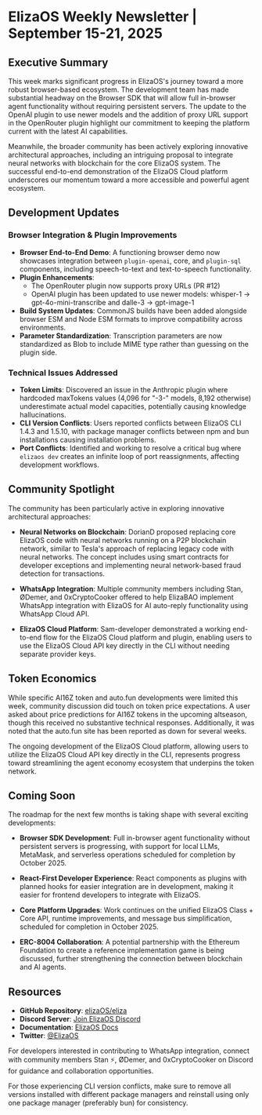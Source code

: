 # ElizaOS Weekly Newsletter | September 15-21, 2025

## Executive Summary

This week marks significant progress in ElizaOS's journey toward a more robust browser-based ecosystem. The development team has made substantial headway on the Browser SDK that will allow full in-browser agent functionality without requiring persistent servers. The update to the OpenAI plugin to use newer models and the addition of proxy URL support in the OpenRouter plugin highlight our commitment to keeping the platform current with the latest AI capabilities.

Meanwhile, the broader community has been actively exploring innovative architectural approaches, including an intriguing proposal to integrate neural networks with blockchain for the core ElizaOS system. The successful end-to-end demonstration of the ElizaOS Cloud platform underscores our momentum toward a more accessible and powerful agent ecosystem.

## Development Updates

### Browser Integration & Plugin Improvements

- **Browser End-to-End Demo**: A functioning browser demo now showcases integration between `plugin-openai`, core, and `plugin-sql` components, including speech-to-text and text-to-speech functionality.
- **Plugin Enhancements**: 
  - The OpenRouter plugin now supports proxy URLs (PR #12)
  - OpenAI plugin has been updated to use newer models: whisper-1 → gpt-4o-mini-transcribe and dalle-3 → gpt-image-1
- **Build System Updates**: CommonJS builds have been added alongside browser ESM and Node ESM formats to improve compatibility across environments.
- **Parameter Standardization**: Transcription parameters are now standardized as Blob to include MIME type rather than guessing on the plugin side.

### Technical Issues Addressed

- **Token Limits**: Discovered an issue in the Anthropic plugin where hardcoded maxTokens values (4,096 for "-3-" models, 8,192 otherwise) underestimate actual model capacities, potentially causing knowledge hallucinations.
- **CLI Version Conflicts**: Users reported conflicts between ElizaOS CLI 1.4.3 and 1.5.10, with package manager conflicts between npm and bun installations causing installation problems.
- **Port Conflicts**: Identified and working to resolve a critical bug where `elizaos dev` creates an infinite loop of port reassignments, affecting development workflows.

## Community Spotlight

The community has been particularly active in exploring innovative architectural approaches:

- **Neural Networks on Blockchain**: DorianD proposed replacing core ElizaOS code with neural networks running on a P2P blockchain network, similar to Tesla's approach of replacing legacy code with neural networks. The concept includes using smart contracts for developer exceptions and implementing neural network-based fraud detection for transactions.

- **WhatsApp Integration**: Multiple community members including Stan, ØDemer, and 0xCryptoCooker offered to help ElizaBAO implement WhatsApp integration with ElizaOS for AI auto-reply functionality using WhatsApp Cloud API.

- **ElizaOS Cloud Platform**: Sam-developer demonstrated a working end-to-end flow for the ElizaOS Cloud platform and plugin, enabling users to use the ElizaOS Cloud API key directly in the CLI without needing separate provider keys.

## Token Economics

While specific AI16Z token and auto.fun developments were limited this week, community discussion did touch on token price expectations. A user asked about price predictions for AI16Z tokens in the upcoming altseason, though this received no substantive technical responses. Additionally, it was noted that the auto.fun site has been reported as down for several weeks.

The ongoing development of the ElizaOS Cloud platform, allowing users to utilize the ElizaOS Cloud API key directly in the CLI, represents progress toward streamlining the agent economy ecosystem that underpins the token network.

## Coming Soon

The roadmap for the next few months is taking shape with several exciting developments:

- **Browser SDK Development**: Full in-browser agent functionality without persistent servers is progressing, with support for local LLMs, MetaMask, and serverless operations scheduled for completion by October 2025.

- **React-First Developer Experience**: React components as plugins with planned hooks for easier integration are in development, making it easier for frontend developers to integrate with ElizaOS.

- **Core Platform Upgrades**: Work continues on the unified ElizaOS Class + Core API, runtime improvements, and message bus simplification, scheduled for completion in October 2025.

- **ERC-8004 Collaboration**: A potential partnership with the Ethereum Foundation to create a reference implementation game is being discussed, further strengthening the connection between blockchain and AI agents.

## Resources

- **GitHub Repository**: [elizaOS/eliza](https://github.com/elizaOS/eliza)
- **Discord Server**: [Join ElizaOS Discord](https://discord.gg/ai16z)
- **Documentation**: [ElizaOS Docs](https://docs.elizaos.com)
- **Twitter**: [@ElizaOS](https://twitter.com/ElizaOS)

For developers interested in contributing to WhatsApp integration, connect with community members Stan ⚡, ØDemer, and 0xCryptoCooker on Discord for guidance and collaboration opportunities.

For those experiencing CLI version conflicts, make sure to remove all versions installed with different package managers and reinstall using only one package manager (preferably bun) for consistency.